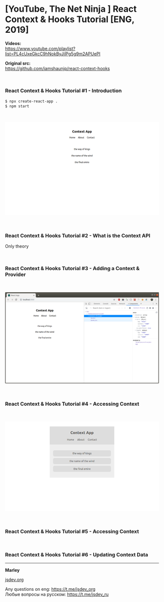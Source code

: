 # [YouTube, The Net Ninja ] React Context &amp; Hooks Tutorial [ENG, 2019]

**Videos:**  
https://www.youtube.com/playlist?list=PL4cUxeGkcC9hNokByJilPg5g9m2APUePI

**Original src:**  
https://github.com/iamshaunjp/react-context-hooks

<br/>

### React Context & Hooks Tutorial #1 - Introduction

    $ npx create-react-app .
    $ npm start

<br/>

![Application](/img/lesson1-01.png?raw=true)

<br/>

### React Context & Hooks Tutorial #2 - What is the Context API

Only theory

<br/>

### React Context & Hooks Tutorial #3 - Adding a Context & Provider

<br/>

![Application](/img/lesson3-01.png?raw=true)

<br/>

### React Context & Hooks Tutorial #4 - Accessing Context

<br/>

![Application](/img/lesson4-01.png?raw=true)

<br/>

### React Context & Hooks Tutorial #5 - Accessing Context

<br/>

### React Context & Hooks Tutorial #6 - Updating Context Data

---

**Marley**

<a href="https://jsdev.org">jsdev.org</a>

Any questions on eng: https://t.me/jsdev_org  
Любые вопросы на русском: https://t.me/jsdev_ru
